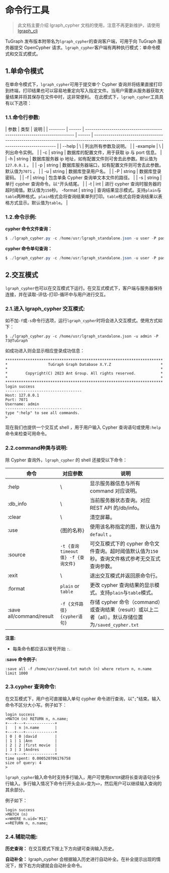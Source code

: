 # 命令行工具

> 此文档主要介绍 lgraph_cypher 文档的使用，注意不再更新维护，请使用 [lgraph_cli](../7.client-tools/6.bolt-console-client.md)

TuGraph 发布版本附带名为`lgraph_cypher`的查询客户端，可用于向 TuGraph 服务器提交 OpenCypher 请求。`lgraph_cypher`客户端有两种执行模式：单命令模式和交互式模式。

## 1.单命令模式

在单命令模式下，`lgraph_cypher`可用于提交单个 Cypher 查询并将结果直接打印到终端，打印结果也可以容易地重定向写入指定文件。当用户需要从服务器获取大量结果并将其保存在文件中时，这非常便利。
在此模式下，`lgraph_cypher`工具具有以下选项：

### 1.1.命令行参数:

| 参数     | 类型   | 说明                                                                     |
| -------- | ------ | ------------------------------------------------------------------------ | ------ | ----------------------------------------------------------------------------------------------------------------------------------------- |
| --help   | \\     | 列出所有参数及说明。                                                     |
| -example | \\     | 列出命令实例。                                                           |
| -c       | string | 数据库的配置文件，用于获取 ip 与 port 信息。                             |
| -h       | string | 数据库服务器 ip 地址，如有配置文件则可舍去此参数。默认值为`127.0.0.1` 。 |
| -p       | string | 数据库服务器端口，如有配置文件则可舍去此参数。默认值为`7071` 。          |
| -u       | string | 数据库登录用户名。                                                       |
| -P       | string | 数据库登录密码。                                                         |
| -f       | string | 包含单条 Cypher 查询单文本文件的路径。                                   |
| -s       | string | 单行 cypher 查询命令。以`"`开头结尾。                                    |
| -t       | int    | 进行 cypher 查询时服务器的超时阈值。默认值为`150`秒。 -format            | string | 查询结果显示模式。支持`plain`与`table`两种格式。`plain`格式会将查询结果单列打印。`table`格式会将查询结果以表格方式显示。默认值为`table`。 |

### 1.2.命令示例:

**cypher 命令文件查询：**

```powershell
$ ./lgraph_cypher.py -c /home/usr/lgraph_standalone.json -u user -P password -f /home/usr/cypher.json
```

**cypher 命令单句查询：**

```powershell
$ ./lgraph_cypher.py -c /home/usr/lgraph_standalone.json -u user -P password -s "MATCH (n) RETURN n"
```

## 2.交互模式

`lgraph_cypher`也可以在交互模式下运行。在交互式模式下，客户端与服务器保持连接，并在读取-评估-打印-循环中与用户进行交互。

### 2.1.进入 lgraph_cypher 交互模式:

如不加`-f`或`-s`命令行选项，运行`lgraph_cypher`时将会进入交互模式。使用方式如下：

```
$ ./lgraph_cypher.py -c /home/usr/lgraph_standalone.json -u admin -P 73@TuGraph
```

如成功进入则会显示相应登录成功信息：

```
**********************************************************************
*                  TuGraph Graph Database X.Y.Z                      *
*                                                                    *
*        Copyright(C) 2023 Ant Group. All rights reserved.           *
*                                                                    *
**********************************************************************
login success
----------------------------------
Host: 127.0.0.1
Port: 7071
Username: admin
----------------------------------
type ":help" to see all commands.
>
```

现在我们也提供一个交互式 shell ，用于用户输入 Cypher 查询语句或使用`:help`命令来检查可用命令。

### 2.2.command种类与说明:

除 Cypher 查询外，`lgraph_cypher` 的 shell 还接受以下命令：

| 命令                     | 对应参数                           | 说明                                                                                                |
| ------------------------ | ---------------------------------- | --------------------------------------------------------------------------------------------------- |
| :help                    | \\                                 | 显示服务器信息与所有 command 对应说明。                                                             |
| :db_info                 | \\                                 | 当前服务器状态查询。对应 REST API 的/db/info。                                                      |
| :clear                   | \\                                 | 清空屏幕。                                                                                          |
| :use                     | {图的名称}                         | 使用该名称指定的图，默认值为`default` 。                                                            |
| :source                  | `-t {查询timeout值} -f {查询文件}` | 可交互模式下的 cypher 命令文件查询。超时阈值默认值为`150`秒。查询文件格式参考无交互式查询参数。     |
| :exit                    | \\                                 | 退出交互模式并返回原命令行。                                                                        |
| :format                  | `plain` or `table`                 | 更改 cypher 查询结果的显示模式。支持`plain`与`table`模式。                                          |
| :save all/command/result | `-f {文件路径}` `{cypher语句}`     | 存储 cypher 命令（command）或查询结果（result）或以上二者（all）。默认存储位置为`/saved_cypher.txt` |

**注意:**

- 每条命令都应该以冒号开始 `:`.

**:save 命令例子:**

```
:save all -f /home/usr/saved.txt match (n) where return n, n.name limit 1000
```

### 2.3.cypher 查询命令:

在交互模式下，用户也可直接输入单句 cypher 命令进行查询，以"`;`"结束。输入命令不区分大小写。例子如下：

```
login success
>MATCH (n) RETURN n, n.name;
+---+---+-------------+
|   | n |n.name       |
+---+---+-------------+
| 0 | 0 |david        |
| 1 | 1 |Ann          |
| 2 | 2 |first movie  |
| 3 | 3 |Andres       |
+---+---+-------------+
time spent: 0.000520706176758
size of query: 4
>
```

`lgraph_cypher`输入命令时支持多行输入，用户可使用`ENTER`键将长查询语句分多行输入。多行输入情况下命令行开头会从`>`变为`=>`，然后用户可以继续输入查询的其余部分。

例子如下：

```
login success
>MATCH (n)
=>WHERE n.uid='M11'
=>RETURN n, n.name;
```

### 2.4.辅助功能:

**历史查询：** 在交互模式下按上下方向键可查询输入历史。

**自动补全：** lgraph_cypher 会根据输入历史进行自动补全。在补全提示出现的情况下，按下右方向键就会自动补全命令。
